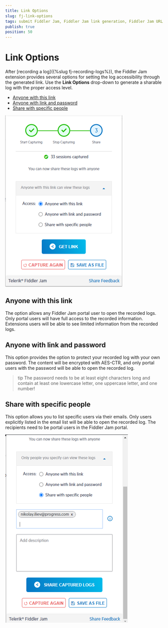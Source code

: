 ```yaml
---
title: Link Options
slug: fj-link-options
tags: submit Fiddler Jam, Fiddler Jam link generation, Fiddler Jam URL link, Fiddler Jam portal links, Jam sharing, Jam collaboration, Fiddler collaboration options
publish: true
position: 50
---
```


# Link Options

After [recording a log]({%slug fj-recording-logs%}), the Fiddler Jam extension provides several options for setting the log accessibility through the generated link. Use the **Link Options** drop-down to generate a sharable log with the proper access level.

- [Anyone with this link](#anyone-with-this-link)
- [Anyone with link and password](#anyone-with-link-and-password)
- [Share with specific people](#share-with-specific-people)

![Link generation options](../images/ext/ext-images/extension-link-options.png)

## Anyone with this link

The option allows any Fiddler Jam portal user to open the recorded logs. Only portal users will have full access to the recorded information. Extensions users will be able to see limited information from the recorded logs.

## Anyone with link and password

This option provides the option to protect your recorded log with your own password. The content will be encrypted with AES-CTR, and only portal users with the password will be able to open the recorded log.

>tip The password needs to be at least eight characters long and contain at least one lowercase letter, one uppercase letter, and one number!

## Share with specific people

This option allows you to list specific users via their emails. Only users explicitly listed in the email list will be able to open the recorded log. The recipients need to be portal users in the Fiddler Jam portal.

![Sharing with specific people](../images/ext/ext-images/extension-link-options-sharing-via-emails.png)